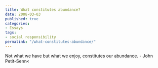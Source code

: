 ```yaml
---
title: What constitutes abundance?
date: 2008-03-03
published: true
categories:
- Essays
tags:
- social responsibility
permalink: "/what-constitutes-abundance/"
---
```

Not what we have but what we enjoy, constitutes our abundance. - John Petit-Senn<
